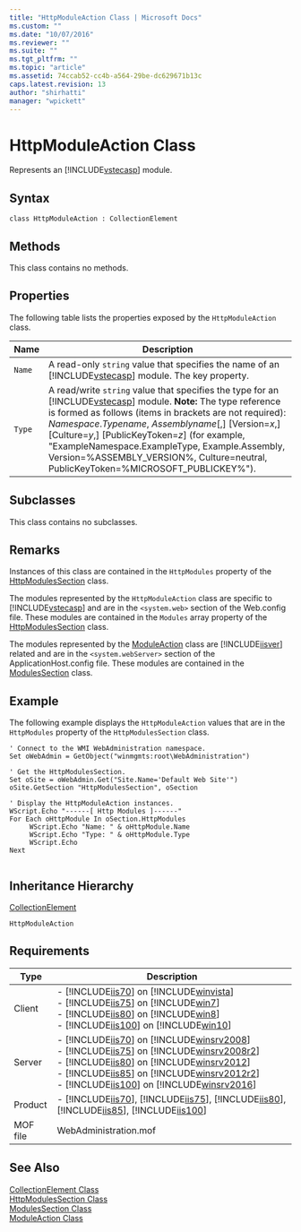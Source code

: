 ```yaml
---
title: "HttpModuleAction Class | Microsoft Docs"
ms.custom: ""
ms.date: "10/07/2016"
ms.reviewer: ""
ms.suite: ""
ms.tgt_pltfrm: ""
ms.topic: "article"
ms.assetid: 74ccab52-cc4b-a564-29be-dc629671b13c
caps.latest.revision: 13
author: "shirhatti"
manager: "wpickett"
---
```

# HttpModuleAction Class
Represents an [!INCLUDE[vstecasp](../wmi-provider/includes/vstecasp-md.md)] module.  
  
## Syntax  
  
```vbs  
class HttpModuleAction : CollectionElement  
```  
  
## Methods  
 This class contains no methods.  
  
## Properties  
 The following table lists the properties exposed by the `HttpModuleAction` class.  
  
|Name|Description|  
|----------|-----------------|  
|`Name`|A read-only `string` value that specifies the name of an [!INCLUDE[vstecasp](../wmi-provider/includes/vstecasp-md.md)] module. The key property.|  
|`Type`|A read/write `string` value that specifies the type for an [!INCLUDE[vstecasp](../wmi-provider/includes/vstecasp-md.md)] module. **Note:**  The type reference is formed as follows (items in brackets are not required): *Namespace*.*Typename*, *Assemblyname*[,] [Version=*x*,] [Culture=*y*,] [PublicKeyToken=*z*] (for example, "ExampleNamespace.ExampleType, Example.Assembly, Version=%ASSEMBLY_VERSION%, Culture=neutral, PublicKeyToken=%MICROSOFT_PUBLICKEY%").|  
  
## Subclasses  
 This class contains no subclasses.  
  
## Remarks  
 Instances of this class are contained in the `HttpModules` property of the [HttpModulesSection](../wmi-provider/httpmodulessection-class.md) class.  
  
 The modules represented by the `HttpModuleAction` class are specific to [!INCLUDE[vstecasp](../wmi-provider/includes/vstecasp-md.md)] and are in the `<system.web>` section of the Web.config file. These modules are contained in the `Modules` array property of the [HttpModulesSection](../wmi-provider/httpmodulessection-class.md) class.  
  
 The modules represented by the [ModuleAction](../wmi-provider/moduleaction-class.md) class are [!INCLUDE[iisver](../wmi-provider/includes/iisver-md.md)] related and are in the `<system.webServer>` section of the ApplicationHost.config file. These modules are contained in the [ModulesSection](../wmi-provider/modulessection-class.md) class.  
  
## Example  
 The following example displays the `HttpModuleAction` values that are in the `HttpModules` property of the `HttpModulesSection` class.  
  
```  
' Connect to the WMI WebAdministration namespace.  
Set oWebAdmin = GetObject("winmgmts:root\WebAdministration")  
  
' Get the HttpModulesSection.  
Set oSite = oWebAdmin.Get("Site.Name='Default Web Site'")  
oSite.GetSection "HttpModulesSection", oSection  
  
' Display the HttpModuleAction instances.   
WScript.Echo "------[ Http Modules ]------"  
For Each oHttpModule In oSection.HttpModules  
     WScript.Echo "Name: " & oHttpModule.Name  
     WScript.Echo "Type: " & oHttpModule.Type  
     WScript.Echo  
Next  
  
```  
  
## Inheritance Hierarchy  
 [CollectionElement](../wmi-provider/collectionelement-class.md)  
  
 `HttpModuleAction`  
  
## Requirements  
  
|Type|Description|  
|----------|-----------------|  
|Client|-   [!INCLUDE[iis70](../wmi-provider/includes/iis70-md.md)] on [!INCLUDE[winvista](../wmi-provider/includes/winvista-md.md)]<br />-   [!INCLUDE[iis75](../wmi-provider/includes/iis75-md.md)] on [!INCLUDE[win7](../wmi-provider/includes/win7-md.md)]<br />-   [!INCLUDE[iis80](../wmi-provider/includes/iis80-md.md)] on [!INCLUDE[win8](../wmi-provider/includes/win8-md.md)]<br />-   [!INCLUDE[iis100](../wmi-provider/includes/iis100-md.md)] on [!INCLUDE[win10](../wmi-provider/includes/win10-md.md)]|  
|Server|-   [!INCLUDE[iis70](../wmi-provider/includes/iis70-md.md)] on [!INCLUDE[winsrv2008](../wmi-provider/includes/winsrv2008-md.md)]<br />-   [!INCLUDE[iis75](../wmi-provider/includes/iis75-md.md)] on [!INCLUDE[winsrv2008r2](../wmi-provider/includes/winsrv2008r2-md.md)]<br />-   [!INCLUDE[iis80](../wmi-provider/includes/iis80-md.md)] on [!INCLUDE[winsrv2012](../wmi-provider/includes/winsrv2012-md.md)]<br />-   [!INCLUDE[iis85](../wmi-provider/includes/iis85-md.md)] on [!INCLUDE[winsrv2012r2](../wmi-provider/includes/winsrv2012r2-md.md)]<br />-   [!INCLUDE[iis100](../wmi-provider/includes/iis100-md.md)] on [!INCLUDE[winsrv2016](../wmi-provider/includes/winsrv2016-md.md)]|  
|Product|-   [!INCLUDE[iis70](../wmi-provider/includes/iis70-md.md)], [!INCLUDE[iis75](../wmi-provider/includes/iis75-md.md)], [!INCLUDE[iis80](../wmi-provider/includes/iis80-md.md)], [!INCLUDE[iis85](../wmi-provider/includes/iis85-md.md)], [!INCLUDE[iis100](../wmi-provider/includes/iis100-md.md)]|  
|MOF file|WebAdministration.mof|  
  
## See Also  
 [CollectionElement Class](../wmi-provider/collectionelement-class.md)   
 [HttpModulesSection Class](../wmi-provider/httpmodulessection-class.md)   
 [ModulesSection Class](../wmi-provider/modulessection-class.md)   
 [ModuleAction Class](../wmi-provider/moduleaction-class.md)